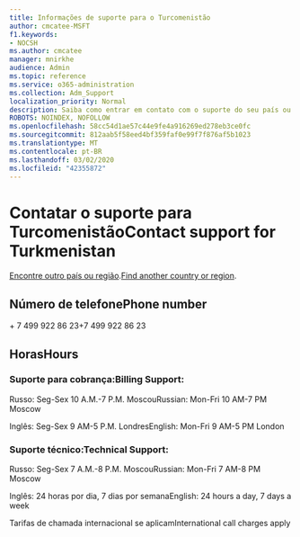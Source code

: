 ```yaml
---
title: Informações de suporte para o Turcomenistão
author: cmcatee-MSFT
f1.keywords:
- NOCSH
ms.author: cmcatee
manager: mnirkhe
audience: Admin
ms.topic: reference
ms.service: o365-administration
ms.collection: Adm_Support
localization_priority: Normal
description: Saiba como entrar em contato com o suporte do seu país ou região.
ROBOTS: NOINDEX, NOFOLLOW
ms.openlocfilehash: 58cc54d1ae57c44e9fe4a916269ed278eb3ce0fc
ms.sourcegitcommit: 812aab5f58eed4bf359faf0e99f7f876af5b1023
ms.translationtype: MT
ms.contentlocale: pt-BR
ms.lasthandoff: 03/02/2020
ms.locfileid: "42355872"
---
```

# <a name="contact-support-for-turkmenistan"></a><span data-ttu-id="9fdca-103">Contatar o suporte para Turcomenistão</span><span class="sxs-lookup"><span data-stu-id="9fdca-103">Contact support for Turkmenistan</span></span>

<span data-ttu-id="9fdca-104">[Encontre outro país ou região](../contact-support-for-business-products.md).</span><span class="sxs-lookup"><span data-stu-id="9fdca-104">[Find another country or region](../contact-support-for-business-products.md).</span></span>

## <a name="phone-number"></a><span data-ttu-id="9fdca-105">Número de telefone</span><span class="sxs-lookup"><span data-stu-id="9fdca-105">Phone number</span></span>
<span data-ttu-id="9fdca-106">+ 7 499 922 86 23</span><span class="sxs-lookup"><span data-stu-id="9fdca-106">+7 499 922 86 23</span></span>

## <a name="hours"></a><span data-ttu-id="9fdca-107">Horas</span><span class="sxs-lookup"><span data-stu-id="9fdca-107">Hours</span></span>
### <a name="billing-support"></a><span data-ttu-id="9fdca-108">Suporte para cobrança:</span><span class="sxs-lookup"><span data-stu-id="9fdca-108">Billing Support:</span></span>

<span data-ttu-id="9fdca-109">Russo: Seg-Sex 10 A.M.-7 P.M. Moscou</span><span class="sxs-lookup"><span data-stu-id="9fdca-109">Russian: Mon-Fri 10 AM-7 PM Moscow</span></span>

<span data-ttu-id="9fdca-110">Inglês: Seg-Sex 9 AM-5 P.M. Londres</span><span class="sxs-lookup"><span data-stu-id="9fdca-110">English: Mon-Fri 9 AM-5 PM London</span></span>

### <a name="technical-support"></a><span data-ttu-id="9fdca-111">Suporte técnico:</span><span class="sxs-lookup"><span data-stu-id="9fdca-111">Technical Support:</span></span>

<span data-ttu-id="9fdca-112">Russo: Seg-Sex 7 A.M.-8 P.M. Moscou</span><span class="sxs-lookup"><span data-stu-id="9fdca-112">Russian: Mon-Fri 7 AM-8 PM Moscow</span></span>

<span data-ttu-id="9fdca-113">Inglês: 24 horas por dia, 7 dias por semana</span><span class="sxs-lookup"><span data-stu-id="9fdca-113">English: 24 hours a day, 7 days a week</span></span>

<span data-ttu-id="9fdca-114">Tarifas de chamada internacional se aplicam</span><span class="sxs-lookup"><span data-stu-id="9fdca-114">International call charges apply</span></span>
